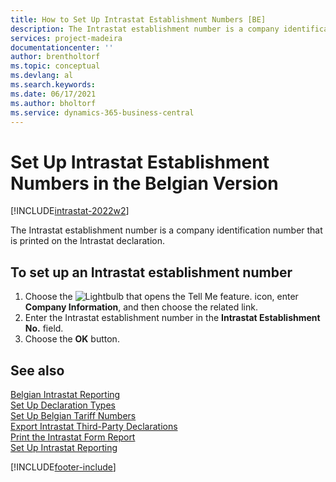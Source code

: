 ```yaml
---
title: How to Set Up Intrastat Establishment Numbers [BE]
description: The Intrastat establishment number is a company identification number that is printed on the Intrastat declaration.
services: project-madeira 
documentationcenter: ''
author: brentholtorf  
ms.topic: conceptual
ms.devlang: al
ms.search.keywords:
ms.date: 06/17/2021
ms.author: bholtorf
ms.service: dynamics-365-business-central
---
```

# Set Up Intrastat Establishment Numbers in the Belgian Version

[!INCLUDE[intrastat-2022w2](../../includes/intrastat-2022w2.md)]

The Intrastat establishment number is a company identification number that is printed on the Intrastat declaration.  

## To set up an Intrastat establishment number

1. Choose the ![Lightbulb that opens the Tell Me feature.](../../media/ui-search/search_small.png "Tell me what you want to do") icon, enter **Company Information**, and then choose the related link.  
2. Enter the Intrastat establishment number in the **Intrastat Establishment No.** field.  
3. Choose the **OK** button.  

## See also

[Belgian Intrastat Reporting](belgian-intrastat-reporting.md)  
[Set Up Declaration Types](how-to-set-up-declaration-types.md)  
[Set Up Belgian Tariff Numbers](how-to-set-up-belgian-tariff-numbers.md)  
[Export Intrastat Third-Party Declarations](how-to-export-intrastat-third-party-declararations.md)  
[Print the Intrastat Form Report](how-to-print-the-intrastat-form-report.md)  
[Set Up Intrastat Reporting](../../finance-how-setup-report-intrastat.md)  

[!INCLUDE[footer-include](../../includes/footer-banner.md)]
